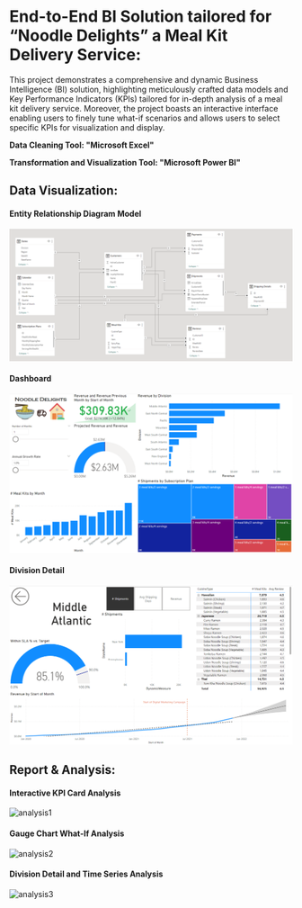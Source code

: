 # End-to-End BI Solution tailored for “Noodle Delights” a Meal Kit Delivery Service:

This project demonstrates a comprehensive and dynamic Business Intelligence (BI) solution, highlighting meticulously crafted data models and Key Performance Indicators (KPIs) tailored for in-depth analysis of a meal kit delivery service. Moreover, the project boasts an interactive interface enabling users to finely tune what-if scenarios and allows users to select specific KPIs for visualization and display.

**Data Cleaning Tool: "Microsoft Excel"**

**Transformation and Visualization Tool: "Microsoft Power BI"**



## Data Visualization:
#### Entity Relationship Diagram Model
<p align="center">
  <img src="./3. Visualization (Screenshots)/Entity Relationship Diagram Model.PNG" />
</p>

#### Dashboard
<p align="center">
  <img src="./3. Visualization (Screenshots)/Dashboard.PNG" />
</p>

#### Division Detail
<p align="center">
  <img src="./3. Visualization (Screenshots)/Division Detail.PNG" />
</p>

## Report & Analysis:
#### Interactive KPI Card Analysis
![analysis1](https://github.com/alikhanp/BI-Solutions-for-Meal-Kit-Delivery-Service-with-PowerBI/assets/86925503/5cd78812-e1ef-4ee1-b07f-8c98c941e8db)

#### Gauge Chart What-If Analysis
![analysis2](https://github.com/alikhanp/BI-Solutions-for-Meal-Kit-Delivery-Service-with-PowerBI/assets/86925503/d048d3b5-0c60-42a7-a407-bb4932892191)

#### Division Detail and Time Series Analysis
![analysis3](https://github.com/alikhanp/BI-Solutions-for-Meal-Kit-Delivery-Service-with-PowerBI/assets/86925503/371e7e54-a828-4dde-ba6e-67af7887e126)
